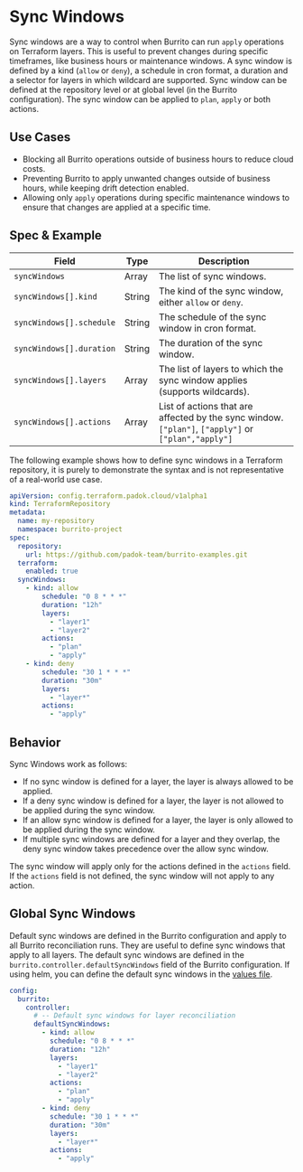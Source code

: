 # Sync Windows

Sync windows are a way to control when Burrito can run `apply` operations on Terraform layers. This is useful to prevent changes during specific timeframes, like business hours or maintenance windows. A sync window is defined by a kind (`allow` or `deny`), a schedule in cron format, a duration and a selector for layers in which wildcard are supported. Sync window can be defined at the repository level or at global level (in the Burrito configuration). The sync window can be applied to `plan`, `apply` or both actions.

## Use Cases

- Blocking all Burrito operations outside of business hours to reduce cloud costs.
- Preventing Burrito to apply unwanted changes outside of business hours, while keeping drift detection enabled.
- Allowing only `apply` operations during specific maintenance windows to ensure that changes are applied at a specific time.

## Spec & Example

| Field                    | Type   | Description                                                                                         |
| ------------------------ | ------ | --------------------------------------------------------------------------------------------------- |
| `syncWindows`            | Array  | The list of sync windows.                                                                           |
| `syncWindows[].kind`     | String | The kind of the sync window, either `allow` or `deny`.                                              |
| `syncWindows[].schedule` | String | The schedule of the sync window in cron format.                                                     |
| `syncWindows[].duration` | String | The duration of the sync window.                                                                    |
| `syncWindows[].layers`   | Array  | The list of layers to which the sync window applies (supports wildcards).                           |
| `syncWindows[].actions`  | Array  | List of actions that are affected by the sync window. `["plan"]`, `["apply"]` or `["plan","apply"]` |

The following example shows how to define sync windows in a Terraform repository, it is purely to demonstrate the syntax and is not representative of a real-world use case.

```yaml
apiVersion: config.terraform.padok.cloud/v1alpha1
kind: TerraformRepository
metadata:
  name: my-repository
  namespace: burrito-project
spec:
  repository:
    url: https://github.com/padok-team/burrito-examples.git
  terraform:
    enabled: true
  syncWindows:
    - kind: allow
        schedule: "0 8 * * *"
        duration: "12h"
        layers:
          - "layer1"
          - "layer2"
        actions:
          - "plan"
          - "apply"
    - kind: deny
        schedule: "30 1 * * *"
        duration: "30m"
        layers:
          - "layer*"
        actions:
          - "apply"
```

## Behavior

Sync Windows work as follows:

- If no sync window is defined for a layer, the layer is always allowed to be applied.
- If a deny sync window is defined for a layer, the layer is not allowed to be applied during the sync window.
- If an allow sync window is defined for a layer, the layer is only allowed to be applied during the sync window.
- If multiple sync windows are defined for a layer and they overlap, the deny sync window takes precedence over the allow sync window.

The sync window will apply only for the actions defined in the `actions` field. If the `actions` field is not defined, the sync window will not apply to any action.

## Global Sync Windows

Default sync windows are defined in the Burrito configuration and apply to all Burrito reconciliation runs. They are useful to define sync windows that apply to all layers.
The default sync windows are defined in the `burrito.controller.defaultSyncWindows` field of the Burrito configuration.
If using helm, you can define the default sync windows in the [values file](https://github.com/padok-team/burrito/blob/main/deploy/charts/burrito/values.yaml).

```yaml
config:
  burrito:
    controller:
      # -- Default sync windows for layer reconciliation
      defaultSyncWindows:
        - kind: allow
          schedule: "0 8 * * *"
          duration: "12h"
          layers:
            - "layer1"
            - "layer2"
          actions:
            - "plan"
            - "apply"
        - kind: deny
          schedule: "30 1 * * *"
          duration: "30m"
          layers:
            - "layer*"
          actions:
            - "apply"
```
